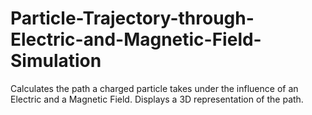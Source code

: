 # Particle-Trajectory-through-Electric-and-Magnetic-Field-Simulation
Calculates the path a charged particle takes under the influence of an Electric and a Magnetic Field. Displays a 3D representation of the path.
